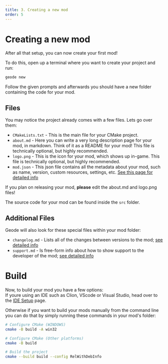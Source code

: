 ```yaml
---
title: 3. Creating a new mod
order: 5
---
```


# Creating a new mod
After all that setup, you can now create your first mod!

To do this, open up a terminal where you want to create your project and run:
```bash
geode new
```
Follow the given prompts and afterwards you should have a new folder containing the code for your mod.

## Files

You may notice the project already comes with a few files. Lets go over them:
- `CMakeLists.txt` - This is the main file for your CMake project.
- `about.md` - Here you can write a very long description page for your mod, in markdown. Think of it as a README for your mod! This file is technically optional, but highly recommended.
- `logo.png` - This is the icon for your mod, which shows up in-game. This file is technically optional, but highly recommended.
- `mod.json` - This json file contains all the metadata about your mod, such as name, version, custom resources, settings, etc. [See this page for detailed info]()

If you plan on releasing your mod, **please** edit the about.md and logo.png files!

The source code for your mod can be found inside the `src` folder.

## Additional Files
Geode will also look for these special files within your mod folder:
- `changelog.md` - Lists all of the changes between versions to the mod; [see detailed info](/mods/md-files)
- `support.md` - Is free-form info about how to show support to the developer of the mod; [see detailed info](/mods/md-files)

# Build
Now, to build your mod you have a few options: \
If youre using an IDE such as Clion, VScode or Visual Studio, head over to the [IDE Setup]() page.

Otherwise if you want to build your mods manually from the command line you can do that by simply running these commands in your mod's folder:
```bash
# Configure CMake (WINDOWS)
cmake -B build -A win32

# Configure CMake (Other platforms)
cmake -B build

# Build the project
cmake --build build --config RelWithDebInfo
```